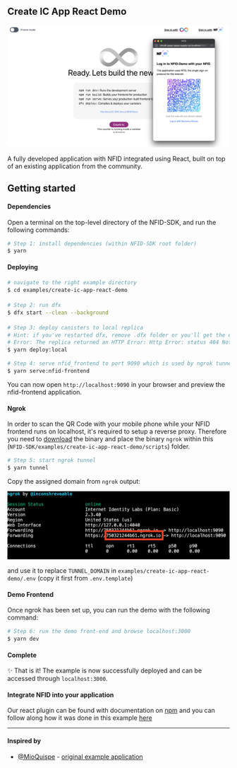 ## Create IC App React Demo

<p align="center">
  <img width="600" alt="image" src="docs/images/preview_demo.png">
</p>

A fully developed application with NFID integrated using React, built on top of an existing application from the community.

## Getting started

#### Dependencies

Open a terminal on the top-level directory of the NFID-SDK, and run the following commands:

```bash
# Step 1: install dependencies (within NFID-SDK root folder)
$ yarn

```

#### Deploying

```bash
# navigate to the right example directory
$ cd examples/create-ic-app-react-demo

# Step 2: run dfx
$ dfx start --clean --background

# Step 3: deploy canisters to local replica
# Hint: if you've restarted dfx, remove .dfx folder or you'll get the error below
# Error: The replica returned an HTTP Error: Http Error: status 404 Not Found, content type "", content: Requested canister does not exist
$ yarn deploy:local
```

```bash
# Step 4: serve nfid_frontend to port 9090 which is used by ngrok tunnel
$ yarn serve:nfid-frontend
```

You can now open `http://localhost:9090` in your browser and preview the nfid-frontend application.

#### Ngrok

In order to scan the QR Code with your mobile phone while your NFID frontend runs on localhost, it's required to setup a reverse proxy. Therefore you need to [download](https://ngrok.com/download) the binary and place the binary `ngrok` within this (`NFID-SDK/examples/create-ic-app-react-demo/scripts`) folder.

```bash
# Step 5: start ngrok tunnel
$ yarn tunnel
```

Copy the assigned domain from `ngrok` output:

![running ngrok](./running-ngrok.png)

and use it to replace `TUNNEL_DOMAIN` in `examples/create-ic-app-react-demo/.env` (copy it first from `.env.template`)

#### Demo Frontend

Once ngrok has been set up, you can run the demo with the following command:

```bash
# Step 6: run the demo front-end and browse localhost:3000
$ yarn dev
```

#### Complete

✨ That is it! The example is now successfully deployed and can be accessed through `localhost:3000`.

#### Integrate NFID into your application

Our react plugin can be found with documentation on [npm](https://www.npmjs.com/package/@internet-identity-labs/react-ic-ii-auth) and you can follow along how it was done in this example [here](src/nfid-integration/Auth.tsx)

---

#### Inspired by

- [@MioQuispe](https://github.com/MioQuispe) - [original example application](https://github.com/MioQuispe/create-ic-app)
